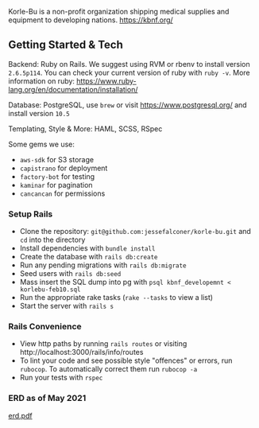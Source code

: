 Korle-Bu is a non-profit organization shipping medical supplies and equipment to developing nations. https://kbnf.org/

## Getting Started & Tech
  Backend: Ruby on Rails. We suggest using RVM or rbenv to install version `2.6.5p114`. You can check your current version of ruby with `ruby -v`. More information on ruby: https://www.ruby-lang.org/en/documentation/installation/
  
  Database: PostgreSQL, use  `brew` or visit https://www.postgresql.org/ and install version `10.5`
  
  Templating, Style & More: HAML, SCSS, RSpec
  
  Some gems we use: 
  * `aws-sdk` for S3 storage
  * `capistrano` for deployment
  * `factory-bot` for testing
  * `kaminar` for pagination
  * `cancancan` for permissions

### Setup Rails
* Clone the repository: `git@github.com:jessefalconer/korle-bu.git` and `cd` into the directory
* Install dependencies with `bundle install`
* Create the database with `rails db:create`
* Run any pending migrations with `rails db:migrate`
* Seed users with `rails db:seed`
* Mass insert the SQL dump into pg with `psql kbnf_developemnt < korlebu-feb10.sql`
* Run the appropriate rake tasks (`rake --tasks` to view a list)
* Start the server with `rails s`

### Rails Convenience
* View http paths by running `rails routes` or visiting http://localhost:3000/rails/info/routes
* To lint your code and see possible style "offences" or errors, run `rubocop`. To automatically correct them run `rubocop -a`
* Run your tests with `rspec`

### ERD as of May 2021
[erd.pdf](https://github.com/jessefalconer/korle-bu/files/6436451/erd.pdf)
